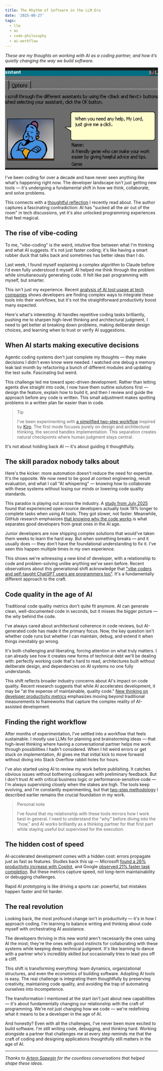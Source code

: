 ```yaml
---
title: The Rhythm of Software in the LLM Era
date: '2025-08-27'
tags:
  - llm
  - ai
  - code-philosophy
  - ai-workflow
---
```


_These are my thoughts on working with AI as a coding partner, and how it’s quietly changing the way we build software._

![Genie personal assistant](genie-personal-assistant.png)

I've been coding for over a decade and have never seen anything like what's happening right now. The developer landscape isn't just getting new tools — it's undergoing a fundamental shift in how we think, collaborate, and solve problems.

This connects with a [thoughtful reflection](https://temochka.com/blog/posts/2025/08/03/elephant-in-the-room.html) I recently read about. The author captures a fascinating contradiction: AI has "sucked all the air out of the room" in tech discussions, yet it's also unlocked programming experiences that feel magical.

## The rise of vibe-coding

To me, "vibe-coding" is the weird, intuitive flow between what I'm thinking and what AI suggests. It's not just faster coding; it's like having a smart rubber duck that talks back and sometimes has better ideas than I do.

Last week, I found myself explaining a complex algorithm to Claude before I'd even fully understood it myself. AI helped me think through the problem while simultaneously generating code. It felt like pair programming with myself, but smarter.

This isn't just my experience. Recent [analysis of AI tool usage at tech companies](https://newsletter.pragmaticengineer.com/p/software-engineering-with-llms-in-2025) shows developers are finding complex ways to integrate these tools into their workflows, but it's not the straightforward productivity boost many expected.

Here's what's interesting: AI handles repetitive coding tasks brilliantly, pushing me to sharpen high-level thinking and architectural judgment. I need to get better at breaking down problems, making deliberate design choices, and learning when to trust or verify AI suggestions.

## When AI starts making executive decisions

Agentic coding systems don't just complete my thoughts — they make decisions I didn't even know were needed. I watched one debug a memory leak last month by refactoring a bunch of different modules and updating the test suite. Fascinating but weird.

This challenge led me toward spec-driven development. Rather than letting agents dive straight into code, I now have them outline solutions first — design the feature, explain how to build it, and then I review and guide the approach before any code is written. This small adjustment makes spotting problems in a written plan far easier than in code.

<blockquote class="admonition tip">
<p class="admonition-title">Tip</p>
<p>I've been experimenting with <a href="https://github.com/nicksp/ai-coding-worflow">a simplified two-step workflow</a> inspired by <a href="https://kiro.dev/docs/specs/concepts/">Kiro</a>. The first mode focuses purely on design and architectural thinking, the second handles implementation. This separation creates natural checkpoints where human judgment stays central.</p>
</blockquote>

It's not about holding back AI — it's about guiding it thoughtfully.

## The skill paradox nobody talks about

Here's the kicker: more automation doesn't reduce the need for expertise. It's the opposite. We now need to be good at context engineering, result evaluation, and what I call "AI whispering" — knowing how to collaborate with these systems without losing our minds or lowering code quality standards.

This paradox is playing out across the industry. A [study from July 2025](https://metr.org/blog/2025-07-10-early-2025-ai-experienced-os-dev-study/) found that experienced open-source developers actually took 19% longer to complete tasks when using AI tools. They got slower, not faster. Meanwhile, GitHub research emphasizes [that knowing why the code works](https://github.blog/developer-skills/career-growth/why-developer-expertise-matters-more-than-ever-in-the-age-of-ai/) is what separates good developers from great ones in the AI age.

Junior developers are now shipping complex solutions that would've taken them weeks to learn the hard way. But when something breaks — and it usually does — they don't have the foundational understanding to fix it. I've seen this happen multiple times in my own experience.

This shows we're witnessing a new kind of developer, with a relationship to code and problem-solving unlike anything we've seen before. Recent observations about this generational shift acknowledge that ["vibe coders and self-taught ChatGPT users are programmers too"](https://lucumr.pocoo.org/2025/7/20/the-next-generation/). It's a fundamentally different approach to the craft.

## Code quality in the age of AI

Traditional code quality metrics don't quite fit anymore. AI can generate clean, well-documented code in seconds, but it misses the bigger picture — the _why_ behind the code.

I've always cared about architectural coherence in code reviews, but AI-generated code has made it the primary focus. Now, the key question isn't whether code runs but whether I can maintain, debug, and extend it when things inevitably go wrong.

It's both challenging and liberating, forcing attention on what truly matters. I can already see how it creates new forms of technical debt we'll be dealing with: perfectly working code that's hard to read, architectures built without deliberate design, and dependencies on AI systems no one fully understands.

This shift reflects broader industry concerns about AI's impact on code quality. Recent research suggests that while AI accelerates development, it may be "at the expense of maintainable, quality code." [New thinking on developer productivity metrics](https://medium.com/@adnanmasood/rethinking-developer-productivity-in-the-age-of-ai-metrics-that-actually-matter-61834691c76e) emphasizes moving beyond traditional measurements to frameworks that capture the complex reality of AI-assisted development.

## Finding the right workflow

After months of experimentation, I've settled into a workflow that feels sustainable. I mostly use LLMs for planning and brainstorming ideas — that high-level thinking where having a conversational partner helps me work through possibilities I hadn't considered. When I hit weird errors or get stuck on implementation, AI gives me that initial kick to move forward without diving into Stack Overflow rabbit holes for hours.

I've also started using AI to review my work before publishing. It catches obvious issues without bothering colleagues with preliminary feedback. But I don't trust AI with critical business logic or performance-sensitive code — I'm always supervising closely when the stakes are high. The tools keep evolving, and I'm constantly experimenting, but that [two-step methodology](https://github.com/nicksp/ai-coding-worflow) I described earlier remains the crucial foundation in my work.

<blockquote class="admonition note">
<p class="admonition-title">Personal note</p>
<p>I've found that my relationship with these tools mirrors how I work best in general. I need to understand the "why" before diving into the "how," and AI works brilliantly as a thinking partner for that first part while staying useful but supervised for the execution.</p>
</blockquote>

## The hidden cost of speed

AI-accelerated development comes with a hidden cost: errors propagate just as fast as features. Studies back this up — Microsoft [found a 26% productivity increase with Copilot](https://www.infoq.com/news/2024/09/copilot-developer-productivity/), and Google [observed 21% faster task completion](https://addyo.substack.com/p/the-reality-of-ai-assisted-software). But these metrics capture speed, not long-term maintainability or debugging challenges.

Rapid AI prototyping is like driving a sports car: powerful, but mistakes happen faster and hit harder.

## The real revolution

Looking back, the most profound change isn't in productivity — it's in how I approach coding. I'm learning to balance writing and thinking about code myself with orchestrating AI assistance.

The developers thriving in this new world aren't necessarily the ones using AI the most; they're the ones with good instincts for collaborating with these systems while keeping deep technical judgment. It's like learning to dance with a partner who's incredibly skilled but occasionally tries to lead you off a cliff.

This shift is transforming everything: team dynamics, organizational structures, and even the economics of building software. Adopting AI tools is easy. The real challenge is integrating them thoughtfully by preserving creativity, maintaining code quality, and avoiding the trap of automating ourselves into incompetence.

The transformation I mentioned at the start isn't just about new capabilities — it's about fundamentally changing our relationship with the craft of programming. We're not just changing how we code — we're redefining what it means to be a developer in the age of AI.

And honestly? Even with all the challenges, I've never been more excited to build software. I'm still writing code, debugging, and thinking hard. Working alongside a partner that challenges me at every step reminds me that the craft of coding and designing applications thoughtfully still matters in the age of AI.

<hr class="hr-dots" />

_Thanks to [Artem Sapegin](https://sapegin.me/) for the countless conversations that helped shape these ideas._
